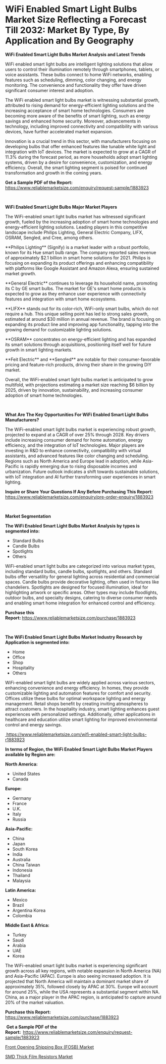 <p><h1>WiFi Enabled Smart Light Bulbs Market Size Reflecting a Forecast Till 2032: Market By Type, By Application and By Geography</h1></p><p><strong>WiFi Enabled Smart Light Bulbs Market Analysis and Latest Trends</strong></p>
<p><p>WiFi enabled smart light bulbs are intelligent lighting solutions that allow users to control their illumination remotely through smartphones, tablets, or voice assistants. These bulbs connect to home WiFi networks, enabling features such as scheduling, dimming, color changing, and energy monitoring. The convenience and functionality they offer have driven significant consumer interest and adoption.</p><p>The WiFi enabled smart light bulbs market is witnessing substantial growth, attributed to rising demand for energy-efficient lighting solutions and the increasing acceptance of smart home technologies. Consumers are becoming more aware of the benefits of smart lighting, such as energy savings and enhanced home security. Moreover, advancements in technology, including improved connectivity and compatibility with various devices, have further accelerated market expansion.</p><p>Innovation is a crucial trend in this sector, with manufacturers focusing on developing bulbs that offer enhanced features like tunable white light and integration with IoT devices. The market is expected to grow at a CAGR of 11.3% during the forecast period, as more households adopt smart lighting systems, driven by a desire for convenience, customization, and energy efficiency. Overall, the smart lighting segment is poised for continued transformation and growth in the coming years.</p></p>
<p><strong>Get a Sample PDF of the Report:&nbsp;</strong> <a href="https://www.reliablemarketsize.com/enquiry/request-sample/1883923?utm_campaign=1103&utm_medium=2&utm_source=Github&utm_content=ia&utm_term=07042025&utm_id=wifi-enabled-smart-light-bulbs">https://www.reliablemarketsize.com/enquiry/request-sample/1883923</a></p>
<p>&nbsp;</p>
<p><strong>WiFi Enabled Smart Light Bulbs Major Market Players</strong></p>
<p><p>The WiFi-enabled smart light bulbs market has witnessed significant growth, fueled by the increasing adoption of smart home technologies and energy-efficient lighting solutions. Leading players in this competitive landscape include Philips Lighting, General Electric Company, LIFX, OSRAM, Sengled, and Cree, among others.</p><p>**Philips Lighting** (Signify) is a market leader with a robust portfolio, known for its Hue smart bulb range. The company reported sales revenue of approximately $2.1 billion in smart home solutions for 2021. Philips is focusing on expanding its product offerings and enhancing compatibility with platforms like Google Assistant and Amazon Alexa, ensuring sustained market growth.</p><p>**General Electric** continues to leverage its household name, promoting its C by GE smart bulbs. The market for GE's smart home products is expected to grow as they enhance user experience with connectivity features and integration with smart home ecosystems.</p><p>**LIFX** stands out for its color-rich, WiFi-only smart bulbs, which do not require a hub. This unique selling point has led to strong sales growth, estimated at around $30 million in annual revenue. The brand is focusing on expanding its product line and improving app functionality, tapping into the growing demand for customizable lighting solutions.</p><p>**OSRAM** concentrates on energy-efficient lighting and has expanded its smart solutions through acquisitions, positioning itself well for future growth in smart lighting markets.</p><p>**Feit Electric** and **Sengled** are notable for their consumer-favorable pricing and feature-rich products, driving their share in the growing DIY market. </p><p>Overall, the WiFi-enabled smart light bulbs market is anticipated to grow multifold, with projections estimating a market size reaching $6 billion by 2025, driven by innovation, sustainability, and increasing consumer adoption of smart home technologies.</p></p>
<p>&nbsp;</p>
<p><strong>What Are The Key Opportunities For WiFi Enabled Smart Light Bulbs Manufacturers?</strong></p>
<p><p>The WiFi-enabled smart light bulbs market is experiencing robust growth, projected to expand at a CAGR of over 25% through 2028. Key drivers include increasing consumer demand for home automation, energy efficiency, and the integration of IoT technologies. Major players are investing in R&D to enhance connectivity, compatibility with virtual assistants, and advanced features like color changing and scheduling. Regions such as North America and Europe lead in adoption, while Asia-Pacific is rapidly emerging due to rising disposable incomes and urbanization. Future outlook indicates a shift towards sustainable solutions, with IoT integration and AI further transforming user experiences in smart lighting.</p></p>
<p><strong>Inquire or Share Your Questions If Any Before Purchasing This Report:</strong> <a href="https://www.reliablemarketsize.com/enquiry/pre-order-enquiry/1883923?utm_campaign=1103&utm_medium=2&utm_source=Github&utm_content=ia&utm_term=07042025&utm_id=wifi-enabled-smart-light-bulbs">https://www.reliablemarketsize.com/enquiry/pre-order-enquiry/1883923</a></p>
<p>&nbsp;</p>
<p><strong>Market Segmentation</strong></p>
<p><strong>The WiFi Enabled Smart Light Bulbs Market Analysis by types is segmented into:</strong></p>
<p><ul><li>Standard Bulbs</li><li>Candle Bulbs</li><li>Spotlights</li><li>Others</li></ul></p>
<p><p>WiFi-enabled smart light bulbs are categorized into various market types, including standard bulbs, candle bulbs, spotlights, and others. Standard bulbs offer versatility for general lighting across residential and commercial spaces. Candle bulbs provide decorative lighting, often used in fixtures like chandeliers. Spotlights are designed for focused illumination, ideal for highlighting artwork or specific areas. Other types may include floodlights, outdoor bulbs, and specialty designs, catering to diverse consumer needs and enabling smart home integration for enhanced control and efficiency.</p></p>
<p><strong>Purchase this Report:&nbsp;</strong><a href="https://www.reliablemarketsize.com/purchase/1883923?utm_campaign=1103&utm_medium=2&utm_source=Github&utm_content=ia&utm_term=07042025&utm_id=wifi-enabled-smart-light-bulbs">https://www.reliablemarketsize.com/purchase/1883923</a></p>
<p>&nbsp;</p>
<p><strong>The WiFi Enabled Smart Light Bulbs Market Industry Research by Application is segmented into:</strong></p>
<p><ul><li>Home</li><li>Office</li><li>Shop</li><li>Hospitality</li><li>Others</li></ul></p>
<p><p>WiFi-enabled smart light bulbs are widely applied across various sectors, enhancing convenience and energy efficiency. In homes, they provide customizable lighting and automation features for comfort and security. Offices utilize these bulbs for optimal workspace lighting and energy management. Retail shops benefit by creating inviting atmospheres to attract customers. In the hospitality industry, smart lighting enhances guest experiences with personalized settings. Additionally, other applications in healthcare and education utilize smart lighting for improved environmental control and energy savings.</p></p>
<p><a href="https://www.reliablemarketsize.com/wifi-enabled-smart-light-bulbs-r1883923?utm_campaign=1103&utm_medium=2&utm_source=Github&utm_content=ia&utm_term=07042025&utm_id=wifi-enabled-smart-light-bulbs">&nbsp;https://www.reliablemarketsize.com/wifi-enabled-smart-light-bulbs-r1883923</a></p>
<p><strong>In terms of Region, the WiFi Enabled Smart Light Bulbs Market Players available by Region are:</strong></p>
<p>
    <p> <strong> North America: </strong>
        <ul>
            <li>United States</li>
            <li>Canada</li>
        </ul>
        </p> 
    <p> <strong> Europe: </strong>
        <ul>
            <li>Germany</li>
            <li>France</li>
            <li>U.K.</li>
            <li>Italy</li>
            <li>Russia</li>
        </ul>
        </p> 
    <p> <strong> Asia-Pacific: </strong>
        <ul>
            <li>China</li>
            <li>Japan</li>
            <li>South Korea</li>
            <li>India</li>
            <li>Australia</li>
            <li>China Taiwan</li>
            <li>Indonesia</li>
            <li>Thailand</li>
            <li>Malaysia</li>
        </ul>
        </p> 
    <p> <strong> Latin America: </strong>
        <ul>
            <li>Mexico</li>
            <li>Brazil</li>
            <li>Argentina Korea</li>
            <li>Colombia</li>
        </ul>
        </p> 
    <p> <strong> Middle East & Africa: </strong>
        <ul>
            <li>Turkey</li>
            <li>Saudi</li>
            <li>Arabia</li>
            <li>UAE</li>
            <li>Korea</li>
        </ul>
    </p>
    </p>
<p><p>The WiFi-enabled smart light bulbs market is experiencing significant growth across all key regions, with notable expansion in North America (NA) and Asia-Pacific (APAC). Europe is also seeing increased adoption. It is projected that North America will maintain a dominant market share of approximately 35%, followed closely by APAC at 30%. Europe will account for around 25%, while the USA represents a substantial segment within NA. China, as a major player in the APAC region, is anticipated to capture around 20% of the market valuation.</p></p>
<p><strong>Purchase this Report: </strong><a href="https://www.reliablemarketsize.com/purchase/1883923?utm_campaign=1103&utm_medium=2&utm_source=Github&utm_content=ia&utm_term=07042025&utm_id=wifi-enabled-smart-light-bulbs">https://www.reliablemarketsize.com/purchase/1883923</a></p>
<p>&nbsp;<strong>Get a Sample PDF of the Report:&nbsp;&nbsp;</strong><a href="https://www.reliablemarketsize.com/enquiry/request-sample/1883923?utm_campaign=1103&utm_medium=2&utm_source=Github&utm_content=ia&utm_term=07042025&utm_id=wifi-enabled-smart-light-bulbs">https://www.reliablemarketsize.com/enquiry/request-sample/1883923</a></p>
<p><strong></strong></p>
<p><p><a href="https://github.com/auriashetzxj/Market-Research-Report-List-1/blob/main/front-opening-shipping-box-fosb-market.md?utm_campaign=1103&utm_medium=2&utm_source=Github&utm_content=ia&utm_term=07042025&utm_id=wifi-enabled-smart-light-bulbs">Front Opening Shipping Box (FOSB) Market</a></p><p><a href="https://github.com/gdfhhhj/Market-Research-Report-List-7/blob/main/smd-thick-film-resistors-market.md?utm_campaign=1103&utm_medium=2&utm_source=Github&utm_content=ia&utm_term=07042025&utm_id=wifi-enabled-smart-light-bulbs">SMD Thick Film Resistors Market</a></p></p>